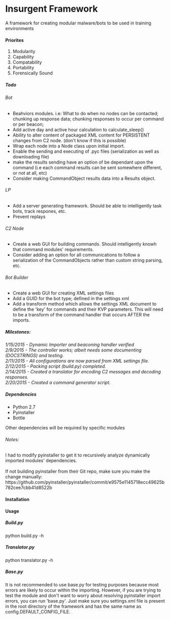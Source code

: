 # Insurgent Framework
A framework for creating modular malware/bots to be used in training environments

<h4>Priorites</h4>
<ol>
<li>Modularity</li>
<li>Capability</li>
<li>Compatability</li>
<li>Portability</li>
<li>Forensically Sound</li>
</ol>

<h5>Todo</h5>
<h6>Bot</h6>
<ul>
<li> Beahviors modules. i.e: What to do when no nodes can be contacted; chunking up response data; chunking responses to occur per command or per beacon;</li>
<li> Add active day and active hour calculation to calculate_sleep()</li>
<li> Ability to alter content of packaged XML content for PERSISTENT changes from C2 node. (don't know if this is possible)</li>
<li> Wrap each node into a Node class upon initial import.</li>
<li> Enable the sending and executing of .pyc files (serialization as well as downloading file)</li>
<li> make the results sending have an option of be dependant upon the command (i.e each command results can be sent somewhere different, or not at all, etc)</li>
<li> Consider making CommandObject results data into a Results object.
</ul>
<h6>LP</h6>
<ul>
<li> Add a server generating framework. Should be able to intelligently task bots, track respones, etc.</li>
<li> Prevent replays </li>
</ul>
<h6>C2 Node</h6>
<ul>
<li> Create a web GUI for building commands. Should intelligently knowh that command modules' requirements.</li>
<li> Consider adding an option for all communications to follow a serialization of the CommandObjects rather than custom string parsing, etc.</li>
</ul>
<h6>Bot Builder</h6>
<ul>
<li> Create a web GUI for creating XML settings files</li>
<li> Add a GUID for the bot type; defined in the settings xml</li>
<li> Add a transform method which allows the settings XML document to define the 'key' for commands and their KVP parameters. This will need to be a transform of the command handler that occurs AFTER the imports.</li>
</ul>

<h5>Milestones:</h5>
<i>
1/15/2015 - Dynamic Importer and beaconing handler verified
<br>
2/9/2015 - The controller works; albeit needs some documenting (DOCSTRINGS) and testing.
<br>
2/11/2015 - All configurations are now parsed from XML settings file.
<br>
2/12/2015 - Packing script (build.py) completed.
<br>
2/14/2015 - Created a translator for encoding C2 messages and decoding responses.
<br>
2/20/2015 - Created a command generator script.
</i>

<h5>
Dependencies
</h5>

<ul>
<li>Python 2.7</li>
<li>Pyinstaller</li>
<li>Bottle</li>
</ul>

Other dependencies will be required by specific modules

<h6>Notes: </h6>
I had to modify pyinstaller to get it to recursively analyze dynamically imported modules' dependencies.<br><br>
If not building pyinstaller from their Git repo, make sure you make the change manually: <br>
https://github.com/pyinstaller/pyinstaller/commit/e9575e1145718ecc49625b782cee7cbb41d8522b

<h4>
Installation
</h4>

<h4>
Usage
</h4>

<h5>Build.py</h5>
python build.py -h

<h5>Translator.py</h5>
python translator.py -h

<h5>Base.py</h5>
It is not recommended to use base.py for testing purposes because most errors are likely to occur within the importing.
However, if you are trying to test the module and don't want to worry about resolving pyinstaller import errors, you can
run 'base.py'. Just make sure you settings.xml file is present in the root directory of the framework and has the same
name as config.DEFAULT_CONFIG_FILE.
